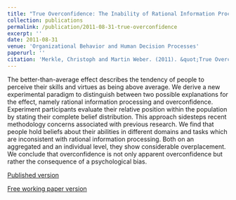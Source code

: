 ```yaml
---
title: "True Overconfidence: The Inability of Rational Information Processing to Account for Apparent Overconfidence"
collection: publications
permalink: /publication/2011-08-31-true-overconfidence
excerpt: ''
date: 2011-08-31
venue: 'Organizational Behavior and Human Decision Processes'
paperurl: ''
citation: 'Merkle, Christoph and Martin Weber. (2011). &quot;True Overconfidence: The Inability of Rational Information Processing to Account for Apparent Overconfidence.&quot; <i>Organizational Behavior and Human Decision Processes</i>. 116(2), 262-271.'
---
```

The better-than-average effect describes the tendency of people to perceive their skills and virtues as being above average. We derive a new experimental paradigm to distinguish between two possible explanations for the effect, namely rational information processing and overconfidence. Experiment participants evaluate their relative position within the population by stating their complete belief distribution. This approach sidesteps recent methodology concerns associated with previous research. We find that people hold beliefs about their abilities in different domains and tasks which are inconsistent with rational information processing. Both on an aggregated and an individual level, they show considerable overplacement. We conclude that overconfidence is not only apparent overconfidence but rather the consequence of a psychological bias.

[Published version](https://doi.org/10.1016/j.obhdp.2011.07.004)

[Free working paper version](https://ssrn.com/abstract=1373675)

